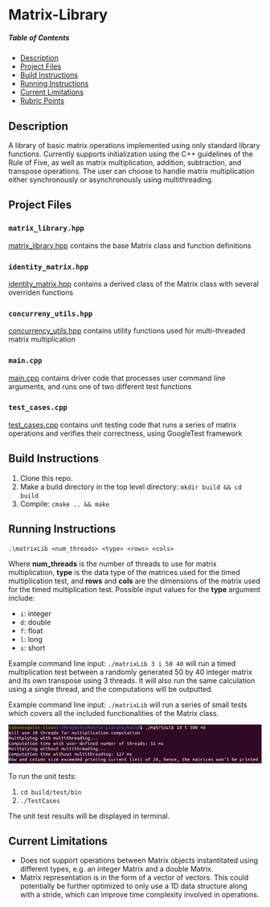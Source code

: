 # Matrix-Library

##### Table of Contents 
- [Description](#description)
- [Project Files](#project-files)
- [Build Instructions](#build-instructions)
- [Running Instructions](#running-instructions)
- [Current Limitations](#current-limitations)
- [Rubric Points](#rubric-points)

## Description
A library of basic matrix operations implemented using only standard library functions. 
Currently supports initialization using the C++ guidelines of the Rule of Five, as well as 
matrix multiplication, addition, subtraction, and transpose operations. The user can choose
to handle matrix multiplication either synchronously or asynchronously using multithreading.

## Project Files

### `matrix_library.hpp`
[matrix_library.hpp](include/matrix_library.hpp) contains the base Matrix class and function definitions

### `identity_matrix.hpp`
[identity_matrix.hpp](include/identity_matrix.hpp) contains a derived class of the Matrix class with several overriden functions

### `concurreny_utils.hpp`
[concurrency_utils.hpp](include/concurrency_utils.hpp) contains utility functions used for multi-threaded matrix multiplication

### `main.cpp`
[main.cpp](src/main.cpp) contains driver code that processes user command line arguments, and runs one of two different test functions

### `test_cases.cpp`
[test_cases.cpp](test/test_cases.cpp) contains unit testing code that runs a series of matrix operations and verifies their correctness, using GoogleTest framework

## Build Instructions
1. Clone this repo.
2. Make a build directory in the top level directory: `mkdir build && cd build`
3. Compile: `cmake .. && make`

## Running Instructions
`.\matrixLib <num_threads> <type> <rows> <cols>`

Where **num_threads** is the number of threads to use for matrix multiplication, **type** is the data type of the 
matrices used for the timed multiplication test, and **rows** and **cols** are the dimensions of the matrix used for
the timed multiplication test.
Possible input values for the **type** argument include:
- `i`: integer
- `d`: double
- `f`: float
- `l`: long
- `s`: short

Example command line input: `./matrixLib 3 i 50 40` will run a timed multiplication test between a randomly generated 50 by 40 integer matrix
and its own transpose using 3 threads. It will also run the same calculation using a single thread, and the computations will be outputted.

Example command line input: `./matrixLib` will run a series of small tests which covers all the included functionalities of the Matrix class.

![alt text](https://github.com/AlexYiningLiu/Matrix-Library/blob/master/img/sample_command_line.PNG?raw=true)

To run the unit tests:
1. `cd build/test/bin`
2. `./TestCases`

The unit test results will be displayed in terminal.

## Current Limitations
- Does not support operations between Matrix objects instantitated using different types,
e.g. an integer Matrix and a double Matrix.
- Matrix representation is in the form of a vector of vectors. This could potentially be further optimized
to only use a 1D data structure along with a stride, which can improve time complexity involved in operations.
